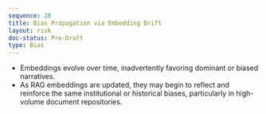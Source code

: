 ```yaml
---
sequence: 28
title: Bias Propagation via Embedding Drift
layout: risk
doc-status: Pre-Draft
type: Bias
---
```


- Embeddings evolve over time, inadvertently favoring dominant or biased narratives.
- As RAG embeddings are updated, they may begin to reflect and reinforce the same institutional or historical biases, particularly in high-volume document repositories.
